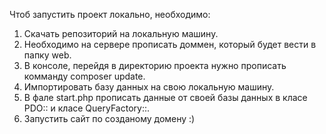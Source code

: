 Чтоб запустить проект локально, необходимо:
1. Скачать репозиторий на локальную машину.
2. Необходимо на сервере прописать доммен, который будет вести в папку web.
3. В консоле, перейдя в директорию проекта нужно прописать комманду composer update.
4. Импортировать базу данных на свою локальную машину.
5. В фале start.php прописать данные от своей базы данных в класе PDO:: и класе QueryFactory::.
6. Запустить сайт по созданому домену :)